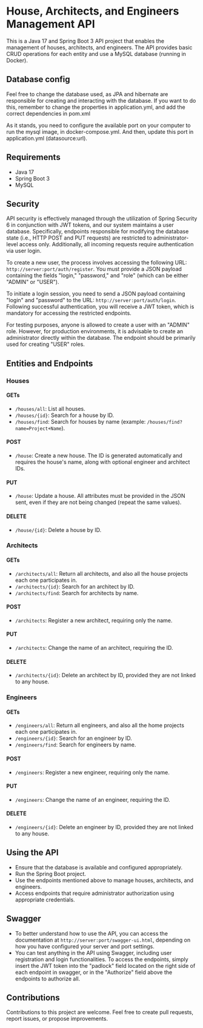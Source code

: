 # House, Architects, and Engineers Management API

This is a Java 17 and Spring Boot 3 API project that enables the management of houses, architects, and engineers. The API provides basic CRUD operations for each entity and use a MySQL database (running in Docker).

## Database config

Feel free to change the database used, as JPA and hibernate are responsible for creating and interacting with the database.
If you want to do this, remember to change the properties in application.yml, and add the correct dependencies in pom.xml

As it stands, you need to configure the available port on your computer to run the mysql image, in docker-compose.yml. And then, update this port in application.yml (datasource:url).

## Requirements

- Java 17
- Spring Boot 3
- MySQL

## Security

API security is effectively managed through the utilization of Spring Security 6 in conjunction with JWT tokens, and our system maintains a user database. Specifically, endpoints responsible for modifying the database state (i.e., HTTP POST and PUT requests) are restricted to administrator-level access only. Additionally, all incoming requests require authentication via user login.

To create a new user, the process involves accessing the following URL: `http://server:port/auth/register`. You must provide a JSON payload containing the fields "login," "password," and "role" (which can be either "ADMIN" or "USER").

To initiate a login session, you need to send a JSON payload containing "login" and "password" to the URL: `http://server:port/auth/login`. Following successful authentication, you will receive a JWT token, which is mandatory for accessing the restricted endpoints.

For testing purposes, anyone is allowed to create a user with an "ADMIN" role. However, for production environments, it is advisable to create an administrator directly within the database. The endpoint should be primarily used for creating "USER" roles.
## Entities and Endpoints

### Houses

#### GETs

- `/houses/all`: List all houses.
- `/houses/{id}`: Search for a house by ID.
- `/houses/find`: Search for houses by name (example: `/houses/find?name=Project+Name`).

#### POST

- `/house`: Create a new house. The ID is generated automatically and requires the house's name, along with optional engineer and architect IDs.

#### PUT

- `/house`: Update a house. All attributes must be provided in the JSON sent, even if they are not being changed (repeat the same values).

#### DELETE

- `/house/{id}`: Delete a house by ID.

### Architects

#### GETs

- `/architects/all`: Return all architects, and also all the house projects each one participates in.
- `/architects/{id}`: Search for an architect by ID.
- `/architects/find`: Search for architects by name.

#### POST

- `/architects`: Register a new architect, requiring only the name.

#### PUT

- `/architects`: Change the name of an architect, requiring the ID.

#### DELETE

- `/architects/{id}`: Delete an architect by ID, provided they are not linked to any house.

### Engineers

#### GETs

- `/engineers/all`: Return all engineers, and also all the home projects each one participates in.
- `/engineers/{id}`: Search for an engineer by ID.
- `/engineers/find`: Search for engineers by name.

#### POST

- `/engineers`: Register a new engineer, requiring only the name.

#### PUT

- `/engineers`: Change the name of an engineer, requiring the ID.

#### DELETE

- `/engineers/{id}`: Delete an engineer by ID, provided they are not linked to any house.

## Using the API

- Ensure that the database is available and configured appropriately.
- Run the Spring Boot project.
- Use the endpoints mentioned above to manage houses, architects, and engineers.
- Access endpoints that require administrator authorization using appropriate credentials.

## Swagger
- To better understand how to use the API, you can access the documentation at `http://server:port/swagger-ui.html`, depending on how you have configured your server and port settings.
- You can test anything in the API using Swagger, including user registration and login functionalities. To access the endpoints, simply insert the JWT token into the "padlock" field located on the right side of each endpoint in swagger, or in the "Authorize" field above the endpoints to authorize all.

## Contributions

Contributions to this project are welcome. Feel free to create pull requests, report issues, or propose improvements.